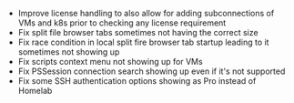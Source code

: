- Improve license handling to also allow for adding subconnections of VMs and k8s prior to checking any license requirement
- Fix split file browser tabs sometimes not having the correct size
- Fix race condition in local split fire browser tab startup leading to it sometimes not showing up
- Fix scripts context menu not showing up for VMs
- Fix PSSession connection search showing up even if it's not supported
- Fix some SSH authentication options showing as Pro instead of Homelab
